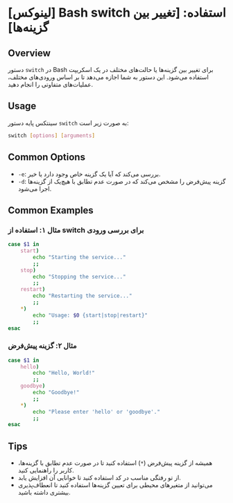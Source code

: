 # [لینوکس] Bash switch استفاده: [تغییر بین گزینه‌ها]

## Overview
دستور `switch` در Bash برای تغییر بین گزینه‌ها یا حالت‌های مختلف در یک اسکریپت استفاده می‌شود. این دستور به شما اجازه می‌دهد تا بر اساس ورودی‌های مختلف، عملیات‌های متفاوتی را انجام دهید.

## Usage
سینتکس پایه دستور `switch` به صورت زیر است:

```bash
switch [options] [arguments]
```

## Common Options
- `-e`: بررسی می‌کند که آیا یک گزینه خاص وجود دارد یا خیر.
- `-d`: گزینه پیش‌فرض را مشخص می‌کند که در صورت عدم تطابق با هیچ‌یک از گزینه‌ها اجرا می‌شود.

## Common Examples
### مثال ۱: استفاده از switch برای بررسی ورودی
```bash
case $1 in
    start)
        echo "Starting the service..."
        ;;
    stop)
        echo "Stopping the service..."
        ;;
    restart)
        echo "Restarting the service..."
        ;;
    *)
        echo "Usage: $0 {start|stop|restart}"
        ;;
esac
```

### مثال ۲: گزینه پیش‌فرض
```bash
case $1 in
    hello)
        echo "Hello, World!"
        ;;
    goodbye)
        echo "Goodbye!"
        ;;
    *)
        echo "Please enter 'hello' or 'goodbye'."
        ;;
esac
```

## Tips
- همیشه از گزینه پیش‌فرض (`*`) استفاده کنید تا در صورت عدم تطابق با گزینه‌ها، کاربر را راهنمایی کنید.
- از تو رفتگی مناسب در کد استفاده کنید تا خوانایی آن افزایش یابد.
- می‌توانید از متغیرهای محیطی برای تعیین گزینه‌ها استفاده کنید تا انعطاف‌پذیری بیشتری داشته باشید.